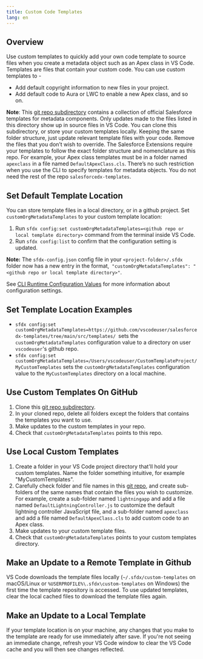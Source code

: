```yaml
---
title: Custom Code Templates
lang: en
---
```


## Overview
Use custom templates to quickly add your own code template to source files when you create a metadata object such as an Apex class in VS Code. Templates are files that contain your custom code. You can use custom templates to -
- Add default copyright information to new files in your project.
- Add default code to Aura or LWC to enable a new Apex class, and so on.

**Note**:
This [git repo subdirectory](https://github.com/forcedotcom/salesforcedx-templates/tree/main/src/templates) contains a collection of official Salesforce templates for metadata components. Only updates made to the files listed in this directory show up in source files in VS Code. You can clone this subdirectory, or store your custom templates locally. Keeping the same folder structure, just update relevant template files with your code. Remove the files that you don’t wish to override. The Salesforce Extensions require your templates to follow the exact folder structure and nomenclature as this repo. For example, your Apex class templates must be in a folder named ``apexclass`` in a file named ``DefaultApexClass.cls``. There’s no such restriction when you use the CLI to specify templates for metadata objects. You do not need the rest of the repo `salesforcedx-templates`.

## Set Default Template Location
 You can store template files in a local directory, or in a github project. Set ``customOrgMetadataTemplates`` to your custom template location:
1. Run ``sfdx config:set customOrgMetadataTemplates=<github repo or local template directory>`` command from the terminal inside VS Code. 
2. Run ``sfdx config:list`` to confirm that the configuration setting is updated. 

**Note:** The `sfdx-config.json` config file in your `<project-folder>/.sfdx` folder now has a new entry in the format,`` "customOrgMetadataTemplates": "<github repo or local template directory>"``.

 See [CLI Runtime Configuration Values](https://developer.salesforce.com/docs/atlas.en-us.sfdx_setup.meta/sfdx_setup/sfdx_dev_cli_config_values.htm) for more information about configuration settings.

## Set Template Location Examples
-  ``sfdx config:set customOrgMetadataTemplates=https://github.com/vscodeuser/salesforcedx-templates/tree/main/src/templates/ ``sets the ``customOrgMetadataTemplates`` configuration value to a directory on user ``vscodeuser``'s github repo.
-   ``sfdx config:set customOrgMetadataTemplates=/Users/vscodeuser/CustomTemplateProject/MyCustomTemplates`` sets the ``customOrgMetadataTemplates`` configuration value to the ``MyCustomTemplates`` directory on a local machine.

## Use Custom Templates On GitHub
1. Clone this [git repo subdirectory](https://github.com/forcedotcom/salesforcedx-templates/tree/main/src/templates).
2. In your cloned repo, delete all folders except the folders that contains the templates you want to use. 
3. Make updates to the custom templates in your repo.
4. Check that ``customOrgMetadataTemplates`` points to this repo.

## Use Local Custom Templates
1. Create a folder in your VS Code project directory that'll hold your custom templates. Name the folder something intuitive, for example "MyCustomTemplates".
2. Carefully check folder and file names in this [git repo](https://github.com/forcedotcom/salesforcedx-templates/tree/main/src/templates), and create sub-folders of the same names that contain the files you wish to customize. For example, create a sub-folder named ``lightningapp`` and add a file named ``DefaultLightningController.js`` to customize the default lightning controller JavaScript file, and a sub-folder named ``apexclass`` and add a file named ``DefaultApexClass.cls`` to add custom code to an Apex class. 
3. Make updates to your custom template files.
4. Check that ``customOrgMetadataTemplates`` points to your custom templates directory.

## Make an Update to a Remote Template in Github
VS Code downloads the template files locally (`~/.sfdx/custom-templates` on macOS/Linux or `%USERPROFILE%\.sfdx\custom-templates` on Windows) the first time the template repository is accessed. To use updated templates, clear the local cached files to download the template files again.

## Make an Update to a Local Template
If your template location is on your machine, any changes that you make to the template are ready for use immediately after save. If you're not seeing an immediate change, refresh your VS Code window to clear the VS Code cache and you will then see changes reflected.
